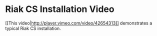# Riak CS Installation Video

[[This video|http://player.vimeo.com/video/42654313]] demonstrates a typical Riak CS installation.